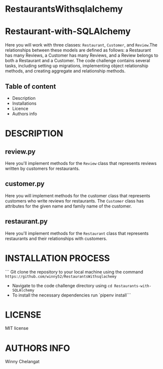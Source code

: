 # RestaurantsWithsqlalchemy
# Restaurant-with-SQLAlchemy
Here you will work with three classes: `Restaurant`, `Customer`, and `Review`.The relationships between these models are defined as follows: a Restaurant has many Reviews, a Customer has many Reviews, and a Review belongs to both a Restaurant and a Customer. The code challenge contains several tasks, including setting up migrations, implementing object relationship methods, and creating aggregate and relationship methods.

## Table of content
* Description 
* Installations
* Licence
* Authors info

# DESCRIPTION
## review.py
Here you'll implement methods for the `Review` class that represents reviews written by customers for restaurants.


## customer.py
Here you will implement methods for the customer class that represents customers who write reviews for restaurants.
The `Customer` class has attributes for the given name and family name of the customer. 


## restaurant.py
Here you'll implement methods for the `Restaurant` class that represents restaurants and their relationships with customers.


# INSTALLATION PROCESS
``` Git clone the repository to your local machine using the command `https://github.com/winny52/RestaurantsWithsqlachemy`
* Navigate to the code challenge directory using `cd Restaurants-with-SQLAlchemy`
* To install the necessary dependencies run `pipenv install```


# LICENSE
MIT license

# AUTHORS INFO
Winny Chelangat
